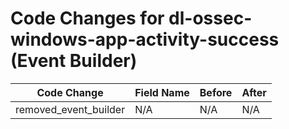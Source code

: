 # Code Changes for dl-ossec-windows-app-activity-success (Event Builder)

| Code Change | Field Name | Before | After |
|-------------|------------|--------|-------|
| removed_event_builder | N/A | N/A | N/A |